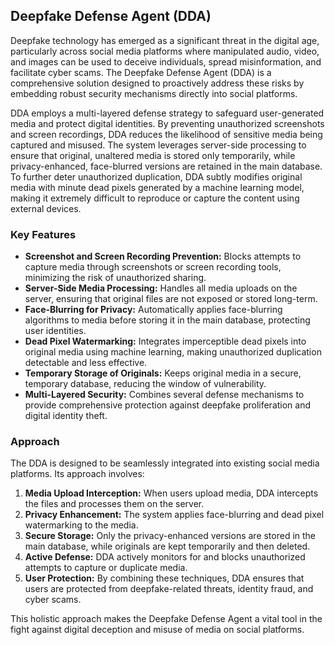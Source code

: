 ## Deepfake Defense Agent (DDA)

Deepfake technology has emerged as a significant threat in the digital age, particularly across social media platforms where manipulated audio, video, and images can be used to deceive individuals, spread misinformation, and facilitate cyber scams. The Deepfake Defense Agent (DDA) is a comprehensive solution designed to proactively address these risks by embedding robust security mechanisms directly into social platforms.

DDA employs a multi-layered defense strategy to safeguard user-generated media and protect digital identities. By preventing unauthorized screenshots and screen recordings, DDA reduces the likelihood of sensitive media being captured and misused. The system leverages server-side processing to ensure that original, unaltered media is stored only temporarily, while privacy-enhanced, face-blurred versions are retained in the main database. To further deter unauthorized duplication, DDA subtly modifies original media with minute dead pixels generated by a machine learning model, making it extremely difficult to reproduce or capture the content using external devices.

### Key Features

- **Screenshot and Screen Recording Prevention:** Blocks attempts to capture media through screenshots or screen recording tools, minimizing the risk of unauthorized sharing.
- **Server-Side Media Processing:** Handles all media uploads on the server, ensuring that original files are not exposed or stored long-term.
- **Face-Blurring for Privacy:** Automatically applies face-blurring algorithms to media before storing it in the main database, protecting user identities.
- **Dead Pixel Watermarking:** Integrates imperceptible dead pixels into original media using machine learning, making unauthorized duplication detectable and less effective.
- **Temporary Storage of Originals:** Keeps original media in a secure, temporary database, reducing the window of vulnerability.
- **Multi-Layered Security:** Combines several defense mechanisms to provide comprehensive protection against deepfake proliferation and digital identity theft.

### Approach

The DDA is designed to be seamlessly integrated into existing social media platforms. Its approach involves:

1. **Media Upload Interception:** When users upload media, DDA intercepts the files and processes them on the server.
2. **Privacy Enhancement:** The system applies face-blurring and dead pixel watermarking to the media.
3. **Secure Storage:** Only the privacy-enhanced versions are stored in the main database, while originals are kept temporarily and then deleted.
4. **Active Defense:** DDA actively monitors for and blocks unauthorized attempts to capture or duplicate media.
5. **User Protection:** By combining these techniques, DDA ensures that users are protected from deepfake-related threats, identity fraud, and cyber scams.

This holistic approach makes the Deepfake Defense Agent a vital tool in the fight against digital deception and misuse of media on social platforms.